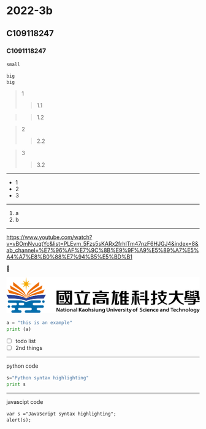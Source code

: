 # 2022-3b
## C109118247
### C1091118247

`small`

```
big
big
```

>1
>>1.1

>>1.2

>2
>>2.2

>3
>>3.2

---

* 1
* 2
* 3
---

1. a
2. b

---

<https://www.youtube.com/watch?v=vBOmNyuqtYc&list=PLEvm_5Fzs5sKARx2frhITm47nzF6HJGJ4&index=8&ab_channel=%E7%96%AF%E7%9C%8B%E9%9F%A9%E5%89%A7%E5%A4%A7%E8%B0%88%E7%94%B5%E5%BD%B1>


🍎

![NKUST](nkust.png)

```python
a = "this is an example"
print (a)
```


- [ ] todo list
- [ ] 2nd things
---
python code
```python code
s="Python syntax highlighting" 
print s
```
---
javascipt code
```javascipt code
var s ="JavaScript syntax highlighting";
alert(s);
```
